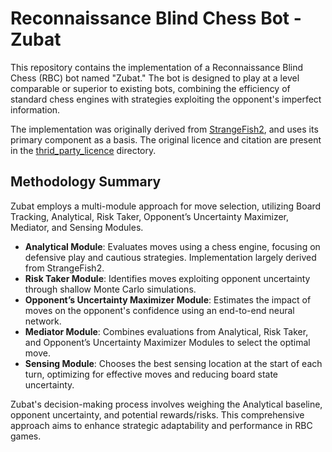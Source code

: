 # Reconnaissance Blind Chess Bot - Zubat

This repository contains the implementation of a Reconnaissance Blind Chess (RBC) bot named "Zubat." 
The bot is designed to play at a level comparable or superior to existing bots, combining the efficiency of standard chess engines with strategies exploiting the opponent's imperfect information.

The implementation was originally derived from [StrangeFish2](https://github.com/ginop/reconchess-strangefish),
and uses its primary component as a basis. The original licence and citation are present in the [thrid_party_licence](./third_party_licence) directory.

## Methodology Summary

Zubat employs a multi-module approach for move selection, utilizing Board Tracking, Analytical, Risk Taker, Opponent’s Uncertainty Maximizer, Mediator, and Sensing Modules.

- **Analytical Module**: Evaluates moves using a chess engine, focusing on defensive play and cautious strategies. Implementation largely derived from StrangeFish2.
- **Risk Taker Module**: Identifies moves exploiting opponent uncertainty through shallow Monte Carlo simulations.
- **Opponent’s Uncertainty Maximizer Module**: Estimates the impact of moves on the opponent's confidence using an end-to-end neural network.
- **Mediator Module**: Combines evaluations from Analytical, Risk Taker, and Opponent’s Uncertainty Maximizer Modules to select the optimal move.
- **Sensing Module**: Chooses the best sensing location at the start of each turn, optimizing for effective moves and reducing board state uncertainty.

Zubat's decision-making process involves weighing the Analytical baseline, opponent uncertainty, and potential rewards/risks. This comprehensive approach aims to enhance strategic adaptability and performance in RBC games.